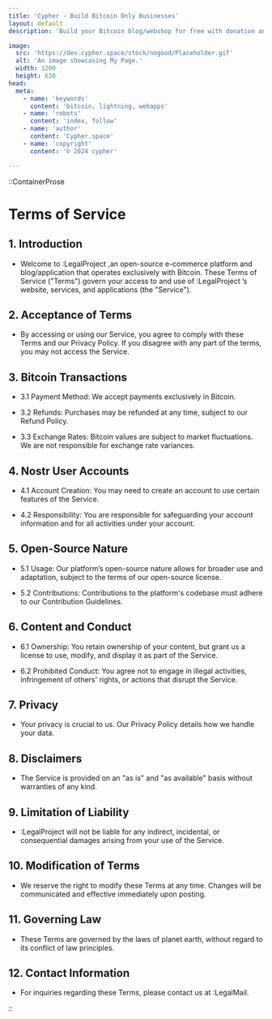 ```yaml
---
title: 'Cypher - Build Bitcoin Only Businesses'
layout: default
description: 'Build your Bitcoin blog/webshop for free with donation and checkout tools.'

image:
  src: 'https://dev.cypher.space/stock/nogood/Placeholder.gif'
  alt: 'An image showcasing My Page.'
  width: 1200
  height: 630
head:
  meta:
    - name: 'keywords'
      content: 'bitcoin, lightning, webapps'
    - name: 'robots'
      content: 'index, follow'
    - name: 'author'
      content: 'Cypher.space'
    - name: 'copyright'
      content: '© 2024 cypher'

---
```



::ContainerProse

# Terms of Service

## 1. Introduction

- Welcome to :LegalProject ,an open-source e-commerce platform and blog/application that operates exclusively with Bitcoin. These Terms of Service ("Terms") govern your access to and use of :LegalProject ’s website, services, and applications (the "Service").

## 2. Acceptance of Terms

- By accessing or using our Service, you agree to comply with these Terms and our Privacy Policy. If you disagree with any part of the terms, you may not access the Service.

## 3. Bitcoin Transactions

- 3.1 Payment Method: We accept payments exclusively in Bitcoin. 

- 3.2 Refunds: Purchases may be refunded at any time, subject to our Refund Policy. 

- 3.3 Exchange Rates: Bitcoin values are subject to market fluctuations. We are not responsible for exchange rate variances. 

## 4. Nostr User Accounts

- 4.1 Account Creation: You may need to create an account to use certain features of the Service. 

- 4.2 Responsibility: You are responsible for safeguarding your account information and for all activities under your account. 

## 5. Open-Source Nature

- 5.1 Usage: Our platform’s open-source nature allows for broader use and adaptation, subject to the terms of our open-source license.

- 5.2 Contributions: Contributions to the platform's codebase must adhere to our Contribution Guidelines.

## 6. Content and Conduct

- 6.1 Ownership: You retain ownership of your content, but grant us a license to use, modify, and display it as part of the Service.

- 6.2 Prohibited Conduct: You agree not to engage in illegal activities, infringement of others' rights, or actions that disrupt the Service.

## 7. Privacy

- Your privacy is crucial to us. Our Privacy Policy details how we handle your data.

## 8. Disclaimers

- The Service is provided on an "as is" and "as available" basis without warranties of any kind.

## 9. Limitation of Liability

- :LegalProject will not be liable for any indirect, incidental, or consequential damages arising from your use of the Service.

## 10. Modification of Terms

- We reserve the right to modify these Terms at any time. Changes will be communicated and effective immediately upon posting.

## 11. Governing Law

- These Terms are governed by the laws of planet earth, without regard to its conflict of law principles.

## 12. Contact Information

- For inquiries regarding these Terms, please contact us at :LegalMail.



::